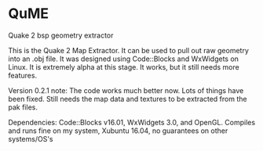 # QuME
Quake 2 bsp geometry extractor

This is the Quake 2 Map Extractor. It can be used to pull out raw geometry into an .obj file. It was designed using Code::Blocks
and WxWidgets on Linux. It is extremely alpha at this stage. It works, but it still needs more features.

Version 0.2.1 note: The code works much better now. Lots of things have been fixed. Still needs the map data and textures to be extracted from the pak files.

Dependencies: Code::Blocks v16.01, WxWidgets 3.0, and OpenGL.
Compiles and runs fine on my system, Xubuntu 16.04, no guarantees on other systems/OS's
